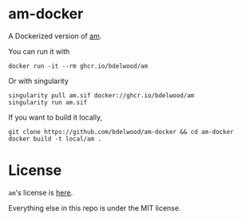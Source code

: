 # am-docker
A Dockerized version of [am](https://lweb.cfa.harvard.edu/~spaine/am/download/src/).

You can run it with 
```
docker run -it --rm ghcr.io/bdelwood/am
```
Or with singularity
```
singularity pull am.sif docker://ghcr.io/bdelwood/am
singularity run am.sif
```

If you want to build it locally, 
```
git clone https://github.com/bdelwood/am-docker && cd am-docker
docker build -t local/am .
```


# License
`am`'s license is [here](https://lweb.cfa.harvard.edu/~spaine/am/download/src/LICENSE).

Everything else in this repo is under the MIT license. 

